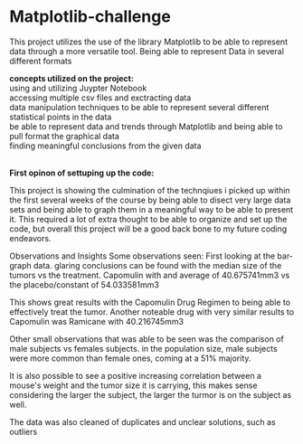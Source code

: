 # Matplotlib-challenge
This project utilizes the use of the library Matplotlib to be able to represent data through a more versatile tool. Being able to represent Data in several different formats 

**concepts utilized on the project:** <br />
using and utilizing Juypter Notebook <br />
accessing multiple csv files and exctracting data <br />
data manipulation techniques to be able to represent several different statistical points in the data <br />
be able to represent data and trends through Matplotlib and being able to pull format the graphical data<br />
finding meaningful conclusions from the given data<br />
<br />

  **First opinon of settuping up the code:**
  
  This project is showing the culmination of the technqiues i picked up within the first several weeks of the course by being able to disect very large data sets and being able to graph them in a meaningful way to be able to present it. This required a lot of extra thought to be able to organize and set up the code, but overall this project will be a good back bone to my future coding endeavors. 
  
Observations and Insights
Some observations seen:
First looking at the bar-graph data. glaring conclusions can be found with the median size of the tumors vs the treatment. Capomulin with and average of 40.675741mm3 vs the placebo/constant of 54.033581mm3

This shows great results with the Capomulin Drug Regimen to being able to effectively treat the tumor. Another noteable drug with very similar results to Capomulin was Ramicane with 40.216745mm3

Other small observations that was able to be seen was the comparison of male subjects vs females subjects. in the population size, male subjects were more common than female ones, coming at a 51% majority.

It is also possible to see a positive increasing correlation between a mouse's weight and the tumor size it is carrying, this makes sense considering the larger the subject, the larger the turmor is on the subject as well.

The data was also cleaned of duplicates and unclear solutions, such as outliers
